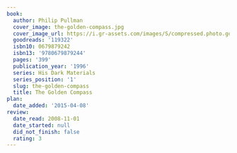 ```yaml
---
book:
  author: Philip Pullman
  cover_image: the-golden-compass.jpg
  cover_image_url: https://i.gr-assets.com/images/S/compressed.photo.goodreads.com/books/1505766203l/119322._SX98_.jpg
  goodreads: '119322'
  isbn10: 0679879242
  isbn13: '9780679879244'
  pages: '399'
  publication_year: '1996'
  series: His Dark Materials
  series_position: '1'
  slug: the-golden-compass
  title: The Golden Compass
plan:
  date_added: '2015-04-08'
review:
  date_read: 2008-11-01
  date_started: null
  did_not_finish: false
  rating: 3
---
```

